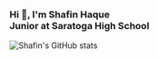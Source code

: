 ### Hi **👋**, I'm Shafin Haque <br/> Junior at Saratoga High School

![Shafin's GitHub stats](https://github-readme-stats.vercel.app/api?username=ShafinH&count_private=true&hide=prs&theme=github_dark&include_all_commits=true&show_icons=true)

<!-- ### Languages
<img src="https://img.shields.io/badge/Python-366E9C?style=for-the-badge&logo=python&logoColor=yellow"/><img src="https://img.shields.io/badge/R-007ACC?style=for-the-badge&logo=r&logoColor=white"/>

<img src="https://img.shields.io/badge/JavaScript-323330?style=for-the-badge&logo=javascript&logoColor=F7DF1E"/><img src="https://img.shields.io/badge/TypeScript-007ACC?style=for-the-badge&logo=typescript&logoColor=white"/>

<img src="https://img.shields.io/badge/HTML5-E34F26?style=for-the-badge&logo=html5&logoColor=white"/><img src="https://img.shields.io/badge/CSS3-1572B6?style=for-the-badge&logo=css3&logoColor=white"/>

<img src="https://img.shields.io/badge/Java-ED8B00?style=for-the-badge&logo=java&logoColor=white"/>

### Technologies
<img src="https://img.shields.io/badge/TensorFlow-FF6F00?style=for-the-badge&logo=tensorflow&logoColor=white"/><img src="https://img.shields.io/badge/PyTorch-EE4C2C?style=for-the-badge&logo=PyTorch&logoColor=white"/><img src="https://img.shields.io/badge/PyTorch Lightning-792EE5?style=for-the-badge&logo=PyTorch Lightning&logoColor=white"/><img src="https://img.shields.io/badge/Jupyter-F37626.svg?&style=for-the-badge&logo=Jupyter&logoColor=white"/>

<img src="https://img.shields.io/badge/OpenCV-27338e?style=for-the-badge&logo=OpenCV&logoColor=white"/><img src="https://img.shields.io/badge/Pandas-2C2D72?style=for-the-badge&logo=pandas&logoColor=white"/><img src="https://img.shields.io/badge/Numpy-777BB4?style=for-the-badge&logo=numpy&logoColor=white"/><img src="https://img.shields.io/badge/Flask-000000?style=for-the-badge&logo=flask&logoColor=white"/><img src="https://img.shields.io/badge/scikit_learn-F7931E?style=for-the-badge&logo=scikit-learn&logoColor=white"/>



<img src="https://img.shields.io/badge/Vue.js-35495E?style=for-the-badge&logo=vuedotjs&logoColor=4FC08"/><img src="https://img.shields.io/badge/nuxt.js-00C58E?style=for-the-badge&logo=nuxtdotjs&logoColor=white"/>

<img src="https://img.shields.io/badge/Google_Cloud-4285F4?style=for-the-badge&logo=google-cloud&logoColor=white"/><img src="https://img.shields.io/badge/firebase-ffca28?style=for-the-badge&logo=firebase&logoColor=black"/>

<img src="https://img.shields.io/badge/LaTeX-47A141?style=for-the-badge&logo=LaTeX&logoColor=white"/><img src="https://img.shields.io/badge/RStudio-75AADB?style=for-the-badge&logo=RStudio&logoColor=white"/><img src="https://img.shields.io/badge/GIT-E44C30?style=for-the-badge&logo=git&logoColor=white"/> -->



